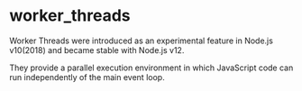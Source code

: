 # worker_threads

Worker Threads were introduced as an experimental feature in Node.js v10(2018) and became stable with Node.js v12.

They provide a parallel execution environment in which JavaScript code can run independently of the main event loop.